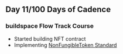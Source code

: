 ## Day 11/100 Days of Cadence 

### buildspace Flow Track Course

* Started building NFT contract
* Implementing [NonFungibleToken Standard](https://github.com/onflow/flow-nft/blob/master/contracts/NonFungibleToken.cdc)
